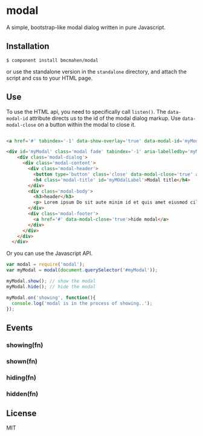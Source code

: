 
# modal

  A simple, bootstrap-like modal dialog written in pure Javascript.

## Installation

    $ component install bmcmahen/modal

  or use the standalone version in the `standalone` directory, and attach the script and css to your HTML page.

## Use

To use the HTML api, you need to specifically call `listen()`. The `data-modal-id` attribute directs us to the id of the modal dialog markup. Use `data-modal-close` on a button within the modal to close it.

```html

<a href='#' tabindex='-1' data-show-overlay='true' data-modal-id='myModal'>show modal</a>

<div id='myModal' class='modal fade' tabindex='-1' aria-labelledby='myModalLabel' role='dialog' aria-hidden='true'>
    <div class='modal-dialog'>
      <div class='modal-content'>
        <div class='modal-header'>
          <button type='button' class='close' data-modal-close='true' aria-hidden='true'>&times;</button>
          <h4 class='modal-title' id='myMOdalLabel'>Modal title</h4>
        </div>
        <div class='modal-body'>
          <h3>header</h3>
          <p> Lorem ipsum Do sit aute minim id et quis amet eiusmod cillum consectetur ad in nisi do sunt consectetur Duis minim deserunt ut et consequat sed ullamco in minim. </p>
        </div>
        <div class='modal-footer'>
          <a href='#' data-modal-close='true'>hide modal</a>
        </div>
      </div>
    </div>
  </div>
```

Or you can use the Javascript API.

```javascript
var modal = require('modal');
var myModal = modal(document.querySelector('#myModal'));

myModal.show(); // show the modal
myModal.hide(); // hide the modal

myModal.on('showing', function(){
  console.log('modal is in the process of showing..');
});
```

## Events

### showing(fn)
### shown(fn)
### hiding(fn)
### hidden(fn)

## License

  MIT
